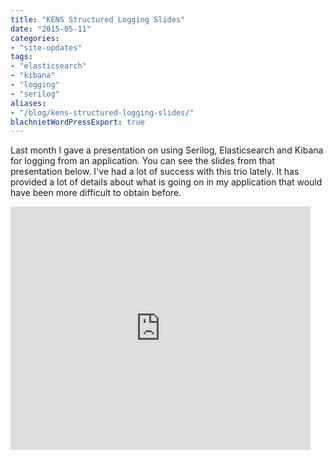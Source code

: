 ```yaml
---
title: "KENS Structured Logging Slides"
date: "2015-05-11"
categories:
- "site-updates"
tags:
- "elasticsearch"
- "kibana"
- "logging"
- "serilog"
aliases:
- "/blog/kens-structured-logging-slides/"
blachnietWordPressExport: true
---
```


Last month I gave a presentation on using Serilog, Elasticsearch and Kibana for logging from an application. You can see the slides from that presentation below. I've had a lot of success with this trio lately. It has provided a lot of details about what is going on in my application that would have been more difficult to obtain before.

<iframe src="https://docs.google.com/presentation/d/1Ucfs8A8YeLTciqGzrfgaR5MSEOiQzNTrnGyuniL6puo/embed?start=false&amp;loop=false&amp;delayms=3000" frameborder="0" width="480" height="389" allowfullscreen="true" mozallowfullscreen="true" webkitallowfullscreen="true"></iframe>
